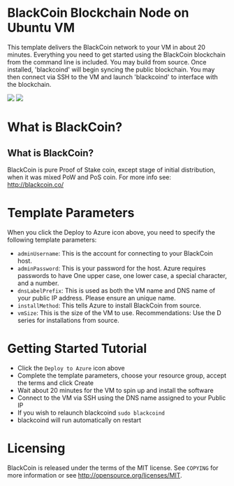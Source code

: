 # BlackCoin Blockchain Node on Ubuntu VM

This template delivers the BlackCoin network to your VM in about 20 minutes.  Everything you need to get started using the BlackCoin blockchain from the command line is included. 
You may build from source.  Once installed, 'blackcoind' will begin syncing the public blockchain. 
You may then connect via SSH to the VM and launch 'blackcoind' to interface with the blockchain.

<a href="https://portal.azure.com/#create/Microsoft.Template/uri/https%3A%2F%2Fraw.githubusercontent.com%2FAzure%2Fazure-quickstart-templates%2Fmaster%2Fblackcoin-blockchain-ubuntu%2Fazuredeploy.json" target="_blank"><img src="http://azuredeploy.net/deploybutton.png"/></a>
<a href="http://armviz.io/#/?load=https%3A%2F%2Fraw.githubusercontent.com%2FAzure%2Fazure-quickstart-templates%2Fmaster%2Fblackcoin-blockchain-ubuntu%2Fazuredeploy.json" target="_blank"><img src="http://armviz.io/visualizebutton.png"/></a>

# What is BlackCoin?

What is BlackCoin?
----------------

BlackCoin is pure Proof of Stake coin, except stage of initial distribution, when it was mixed PoW and PoS coin.
For more info see: http://blackcoin.co/

# Template Parameters

When you click the Deploy to Azure icon above, you need to specify the following template parameters:

* `adminUsername`: This is the account for connecting to your BlackCoin host.
* `adminPassword`: This is your password for the host.  Azure requires passwords to have One upper case, one lower case, a special character, and a number.
* `dnsLabelPrefix`: This is used as both the VM name and DNS name of your public IP address.  Please ensure an unique name.
* `installMethod`: This tells Azure to install BlackCoin from source.
* `vmSize`: This is the size of the VM to use.  Recommendations: Use the D series for installations from source.

# Getting Started Tutorial

* Click the `Deploy to Azure` icon above
* Complete the template parameters, choose your resource group, accept the terms and click Create
* Wait about 20 minutes for the VM to spin up and install the software
* Connect to the VM via SSH using the DNS name assigned to your Public IP
* If you wish to relaunch blackcoind `sudo blackcoind`
* blackcoind will run automatically on restart

# Licensing

BlackCoin is released under the terms of the MIT license. See `COPYING` for more information or see http://opensource.org/licenses/MIT.
